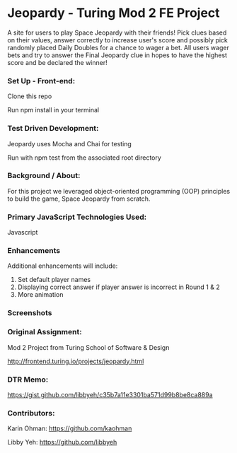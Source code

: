 # Jeopardy - Turing Mod 2 FE Project
A site for users to play Space Jeopardy with their friends! Pick clues based on their values, answer correctly to increase user's score and possibly pick randomly placed Daily Doubles for a chance to wager a bet. All users wager bets and try to answer the Final Jeopardy clue in hopes to have the highest score and be declared the winner!


### Set Up - Front-end:
Clone this repo

Run npm install in your terminal


### Test Driven Development:
Jeopardy uses Mocha and Chai for testing

Run with npm test from the associated root directory


### Background / About:
For this project we leveraged object-oriented programming (OOP) principles to build the game, Space Jeopardy from scratch. 


### Primary JavaScript Technologies Used:
Javascript

### Enhancements
Additional enhancements will include:
1. Set default player names
2. Displaying correct answer if player answer is incorrect in Round 1 & 2
3. More animation


### Screenshots


### Original Assignment:
Mod 2 Project from Turing School of Software & Design 

http://frontend.turing.io/projects/jeopardy.html


### DTR Memo:
https://gist.github.com/libbyeh/c35b7a11e3301ba571d99b8be8ca889a


### Contributors:
Karin Ohman: https://github.com/kaohman

Libby Yeh: https://github.com/libbyeh


